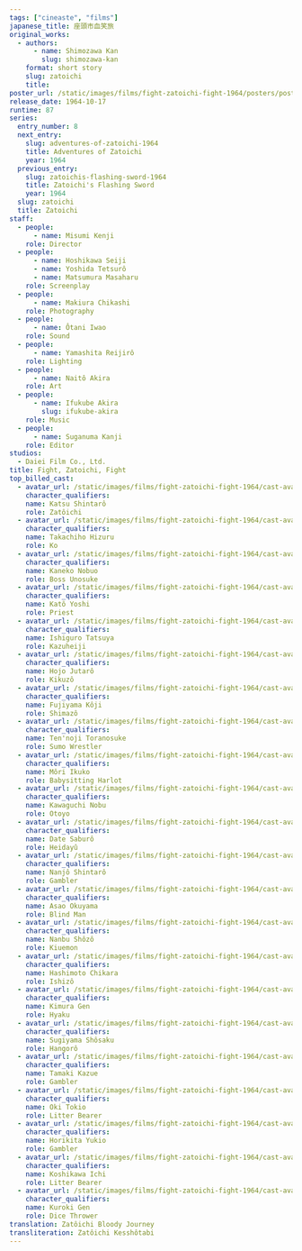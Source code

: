 ```yaml
---
tags: ["cineaste", "films"]
japanese_title: 座頭市血笑旅
original_works:
  - authors:
      - name: Shimozawa Kan
        slug: shimozawa-kan
    format: short story
    slug: zatoichi
    title:
poster_url: /static/images/films/fight-zatoichi-fight-1964/posters/poster.webp
release_date: 1964-10-17
runtime: 87
series:
  entry_number: 8
  next_entry:
    slug: adventures-of-zatoichi-1964
    title: Adventures of Zatoichi
    year: 1964
  previous_entry:
    slug: zatoichis-flashing-sword-1964
    title: Zatoichi's Flashing Sword
    year: 1964
  slug: zatoichi
  title: Zatoichi
staff:
  - people:
      - name: Misumi Kenji
    role: Director
  - people:
      - name: Hoshikawa Seiji
      - name: Yoshida Tetsurô
      - name: Matsumura Masaharu
    role: Screenplay
  - people:
      - name: Makiura Chikashi
    role: Photography
  - people:
      - name: Ôtani Iwao
    role: Sound
  - people:
      - name: Yamashita Reijirô
    role: Lighting
  - people:
      - name: Naitô Akira
    role: Art
  - people:
      - name: Ifukube Akira
        slug: ifukube-akira
    role: Music
  - people:
      - name: Suganuma Kanji
    role: Editor
studios:
  - Daiei Film Co., Ltd.
title: Fight, Zatoichi, Fight
top_billed_cast:
  - avatar_url: /static/images/films/fight-zatoichi-fight-1964/cast-avatars/shintaro-katsu-0.webp
    character_qualifiers:
    name: Katsu Shintarô
    role: Zatôichi
  - avatar_url: /static/images/films/fight-zatoichi-fight-1964/cast-avatars/hizuru-takachiho-0.webp
    character_qualifiers:
    name: Takachiho Hizuru
    role: Ko
  - avatar_url: /static/images/films/fight-zatoichi-fight-1964/cast-avatars/nobuo-kaneko-0.webp
    character_qualifiers:
    name: Kaneko Nobuo
    role: Boss Unosuke
  - avatar_url: /static/images/films/fight-zatoichi-fight-1964/cast-avatars/yoshi-kato-0.webp
    character_qualifiers:
    name: Katô Yoshi
    role: Priest
  - avatar_url: /static/images/films/fight-zatoichi-fight-1964/cast-avatars/tatsuya-ishiguro-0.webp
    character_qualifiers:
    name: Ishiguro Tatsuya
    role: Kazuheiji
  - avatar_url: /static/images/films/fight-zatoichi-fight-1964/cast-avatars/jutaro-hojo-0.webp
    character_qualifiers:
    name: Hojo Jutarô
    role: Kikuzô
  - avatar_url: /static/images/films/fight-zatoichi-fight-1964/cast-avatars/koji-fujiyama-0.webp
    character_qualifiers:
    name: Fujiyama Kôji
    role: Shimazô
  - avatar_url: /static/images/films/fight-zatoichi-fight-1964/cast-avatars/toranosuke-tennoji-0.webp
    character_qualifiers:
    name: Ten'noji Toranosuke
    role: Sumo Wrestler
  - avatar_url: /static/images/films/fight-zatoichi-fight-1964/cast-avatars/ikuko-mori-0.webp
    character_qualifiers:
    name: Môri Ikuko
    role: Babysitting Harlot
  - avatar_url: /static/images/films/fight-zatoichi-fight-1964/cast-avatars/nobu-kawaguchi-0.webp
    character_qualifiers:
    name: Kawaguchi Nobu
    role: Otoyo
  - avatar_url: /static/images/films/fight-zatoichi-fight-1964/cast-avatars/saburo-date-0.webp
    character_qualifiers:
    name: Date Saburô
    role: Heidayû
  - avatar_url: /static/images/films/fight-zatoichi-fight-1964/cast-avatars/shintaro-nanjo-0.webp
    character_qualifiers:
    name: Nanjô Shintarô
    role: Gambler
  - avatar_url: /static/images/films/fight-zatoichi-fight-1964/cast-avatars/okayama-asao-0.webp
    character_qualifiers:
    name: Asao Okuyama
    role: Blind Man
  - avatar_url: /static/images/films/fight-zatoichi-fight-1964/cast-avatars/shozo-nanbu-0.webp
    character_qualifiers:
    name: Nanbu Shôzô
    role: Kiuemon
  - avatar_url: /static/images/films/fight-zatoichi-fight-1964/cast-avatars/chikara-hashimoto-0.webp
    character_qualifiers:
    name: Hashimoto Chikara
    role: Ishizô
  - avatar_url: /static/images/films/fight-zatoichi-fight-1964/cast-avatars/gen-kimura-0.webp
    character_qualifiers:
    name: Kimura Gen
    role: Hyaku
  - avatar_url: /static/images/films/fight-zatoichi-fight-1964/cast-avatars/shosaku-sugiyama-0.webp
    character_qualifiers:
    name: Sugiyama Shôsaku
    role: Hangorô
  - avatar_url: /static/images/films/fight-zatoichi-fight-1964/cast-avatars/kazue-tamaki-0.webp
    character_qualifiers:
    name: Tamaki Kazue
    role: Gambler
  - avatar_url: /static/images/films/fight-zatoichi-fight-1964/cast-avatars/tokio-oki-0.webp
    character_qualifiers:
    name: Oki Tokio
    role: Litter Bearer
  - avatar_url: /static/images/films/fight-zatoichi-fight-1964/cast-avatars/yukio-horikita-0.webp
    character_qualifiers:
    name: Horikita Yukio
    role: Gambler
  - avatar_url: /static/images/films/fight-zatoichi-fight-1964/cast-avatars/ichi-koshikawa-0.webp
    character_qualifiers:
    name: Koshikawa Ichi
    role: Litter Bearer
  - avatar_url: /static/images/films/fight-zatoichi-fight-1964/cast-avatars/gen-kuroki-0.webp
    character_qualifiers:
    name: Kuroki Gen
    role: Dice Thrower
translation: Zatôichi Bloody Journey
transliteration: Zatôichi Kesshôtabi
---
```

